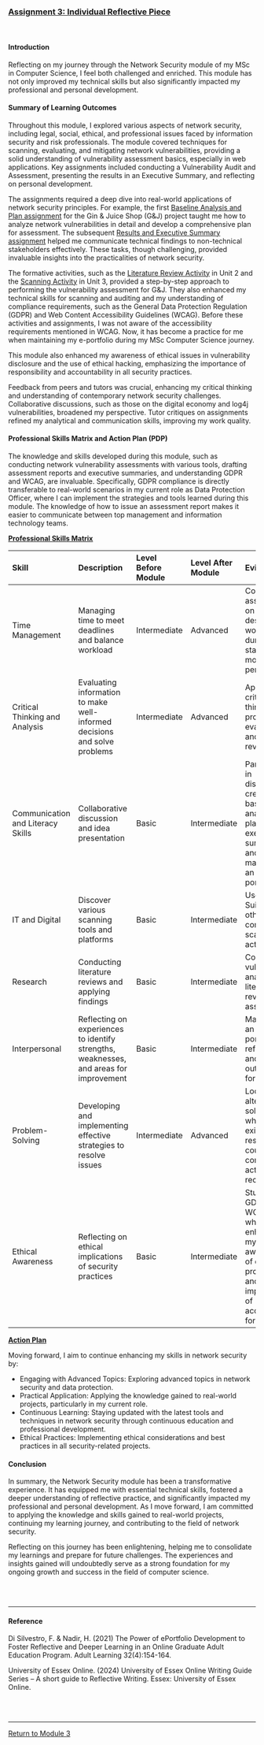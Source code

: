 
### [Assignment 3: Individual Reflective Piece](Module03_Reflection.pdf)

<br>

#### Introduction
Reflecting on my journey through the Network Security module of my MSc in Computer Science, I feel both challenged and enriched. This module has not only improved my technical skills but also significantly impacted my professional and personal development.

#### Summary of Learning Outcomes
Throughout this module, I explored various aspects of network security, including legal, social, ethical, and professional issues faced by information security and risk professionals. The module covered techniques for scanning, evaluating, and mitigating network vulnerabilities, providing a solid understanding of vulnerability assessment basics, especially in web applications. Key assignments included conducting a Vulnerability Audit and Assessment, presenting the results in an Executive Summary, and reflecting on personal development.

The assignments required a deep dive into real-world applications of network security principles. For example, the first [Baseline Analysis and Plan assignment](NS_Assignment1.md) for the Gin & Juice Shop (G&J) project taught me how to analyze network vulnerabilities in detail and develop a comprehensive plan for assessment. The subsequent [Results and Executive Summary assignment](NS_Assignment2.md) helped me communicate technical findings to non-technical stakeholders effectively. These tasks, though challenging, provided invaluable insights into the practicalities of network security.

The formative activities, such as the [Literature Review Activity](NS_Unit02_LiteratureReview.md) in Unit 2 and the [Scanning Activity](NS_Unit03_Scanning.md) in Unit 3, provided a step-by-step approach to performing the vulnerability assessment for G&J. They also enhanced my technical skills for scanning and auditing and my understanding of compliance requirements, such as the General Data Protection Regulation (GDPR) and Web Content Accessibility Guidelines (WCAG). Before these activities and assignments, I was not aware of the accessibility requirements mentioned in WCAG. Now, it has become a practice for me when maintaining my e-portfolio during my MSc Computer Science journey.

This module also enhanced my awareness of ethical issues in vulnerability disclosure and the use of ethical hacking, emphasizing the importance of responsibility and accountability in all security practices.

Feedback from peers and tutors was crucial, enhancing my critical thinking and understanding of contemporary network security challenges. Collaborative discussions, such as those on the digital economy and log4j vulnerabilities, broadened my perspective. Tutor critiques on assignments refined my analytical and communication skills, improving my work quality.

#### Professional Skills Matrix and Action Plan (PDP)
The knowledge and skills developed during this module, such as conducting network vulnerability assessments with various tools, drafting assessment reports and executive summaries, and understanding GDPR and WCAG, are invaluable. Specifically, GDPR compliance is directly transferable to real-world scenarios in my current role as Data Protection Officer, where I can implement the strategies and tools learned during this module. The knowledge of how to issue an assessment report makes it easier to communicate between top management and information technology teams.

**<ins>Professional Skills Matrix</ins>**

| **Skill** |	**Description** |	**Level Before Module** |	**Level After Module** |	**Evidence** |
| :-------- |	:-------------- |	:---------------------- |	:--------------------- |	:----------- |
| Time Management	| Managing time to meet deadlines and balance workload	| Intermediate	| Advanced	| Completed assignments on time despite high workload during staggered modules period. |
| Critical Thinking and Analysis |	Evaluating information to make well-informed decisions and solve problems |	Intermediate	| Advanced |	Applied critical thinking in project evaluations and literature reviews. |
| Communication and Literacy Skills	| Collaborative discussion and idea presentation	| Basic	| Intermediate	| Participated in discussions, created baseline analysis and plan, executive summary, and maintained an e-portfolio. |
| IT and Digital	| Discover various scanning tools and platforms	| Basic	| Intermediate	| Used Burp Suite and other tools to complete the scanning activity. |
| Research	| Conducting literature reviews and applying findings	| Basic	| Intermediate	| Conducted vulnerability analysis literature review for assignments. |
| Interpersonal	| Reflecting on experiences to identify strengths, weaknesses, and areas for improvement |	Basic	| Intermediate	| Maintained an e-portfolio with reflections and learning outcomes for each unit. |
| Problem-Solving |	Developing and implementing effective strategies to resolve issues	| Intermediate	| Advanced	| Looked for alternative solutions when the existing resource could not complete the activity requirement. |
| Ethical Awareness |	Reflecting on ethical implications of security practices	| Basic	| Intermediate	| Studied GDPR and WCAG, which enhanced my awareness of data protection and the importance of accessibility for websites. |

**<ins>Action Plan</ins>**

Moving forward, I aim to continue enhancing my skills in network security by:
 - Engaging with Advanced Topics: Exploring advanced topics in network security and data protection.
 - Practical Application: Applying the knowledge gained to real-world projects, particularly in my current role.
 - Continuous Learning: Staying updated with the latest tools and techniques in network security through continuous education and professional development.
 - Ethical Practices: Implementing ethical considerations and best practices in all security-related projects.

#### Conclusion
In summary, the Network Security module has been a transformative experience. It has equipped me with essential technical skills, fostered a deeper understanding of reflective practice, and significantly impacted my professional and personal development. As I move forward, I am committed to applying the knowledge and skills gained to real-world projects, continuing my learning journey, and contributing to the field of network security.

Reflecting on this journey has been enlightening, helping me to consolidate my learnings and prepare for future challenges. The experiences and insights gained will undoubtedly serve as a strong foundation for my ongoing growth and success in the field of computer science.

<br><br>

---

#### Reference
Di Silvestro, F. & Nadir, H. (2021) The Power of ePortfolio Development to Foster Reflective and Deeper Learning in an Online Graduate Adult Education Program. Adult Learning 32(4):154-164. 

University of Essex Online. (2024) University of Essex Online Writing Guide Series – A short guide to Reflective Writing.  Essex: University of Essex Online.

<br><br>

---

[Return to Module 3](NS_main.md)

